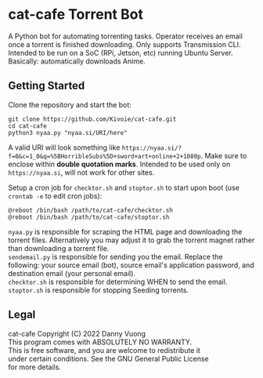 # cat-cafe Torrent Bot

A Python bot for automating torrenting tasks. Operator receives an email once a torrent is finished downloading. Only supports Transmission CLI. Intended to be run on a SoC (RPi, Jetson, etc) running Ubuntu Server. Basically: automatically downloads Anime.
  

## Getting Started

Clone the repository and start the bot:
```
git clone https://github.com/Kivoie/cat-cafe.git
cd cat-cafe
python3 nyaa.py "nyaa.si/URI/here"
```
  
A valid URI will look something like `https://nyaa.si/?f=0&c=1_0&q=%5BHorribleSubs%5D+sword+art+online+2+1080p`. Make sure to enclose within **double quotation marks**. Intended to be used only on `https://nyaa.si`, will not work for other sites.

Setup a cron job for `checktor.sh` and `stoptor.sh` to start upon boot (use `crontab -e` to edit cron jobs):
```
@reboot /bin/bash /path/to/cat-cafe/checktor.sh
@reboot /bin/bash /path/to/cat-cafe/stoptor.sh
```  
  
`nyaa.py` is responsible for scraping the HTML page and downloading the torrent files. Alternatively you may adjust it to grab the torrent magnet rather than downloading a torrent file.  
`sendemail.py` is responsible for sending you the email. Replace the following: your source email (bot), source email's application password, and destination email (your personal email).  
`checktor.sh` is responsible for determining WHEN to send the email.  
`stoptor.sh` is responsible for stopping Seeding torrents.
  
  
  
## Legal
cat-cafe  Copyright (C) 2022  Danny Vuong  
This program comes with ABSOLUTELY NO WARRANTY.  
This is free software, and you are welcome to redistribute it  
under certain conditions. See the GNU General Public License  
for more details.
